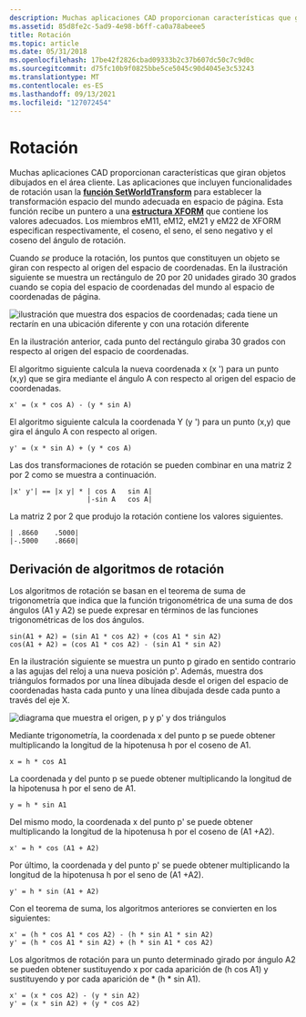 ```yaml
---
description: Muchas aplicaciones CAD proporcionan características que giran objetos dibujados en el área cliente.
ms.assetid: 85d8fe2c-5ad9-4e98-b6ff-ca0a78abeee5
title: Rotación
ms.topic: article
ms.date: 05/31/2018
ms.openlocfilehash: 17be42f2826cbad09333b2c37b607dc50c7c9d0c
ms.sourcegitcommit: d75fc10b9f0825bbe5ce5045c90d4045e3c53243
ms.translationtype: MT
ms.contentlocale: es-ES
ms.lasthandoff: 09/13/2021
ms.locfileid: "127072454"
---
```

# <a name="rotation"></a>Rotación

Muchas aplicaciones CAD proporcionan características que giran objetos dibujados en el área cliente. Las aplicaciones que incluyen funcionalidades de rotación usan la [**función SetWorldTransform**](/windows/desktop/api/Wingdi/nf-wingdi-setworldtransform) para establecer la transformación espacio del mundo adecuada en espacio de página. Esta función recibe un puntero a una [**estructura XFORM**](/windows/win32/api/wingdi/ns-wingdi-xform) que contiene los valores adecuados. Los miembros eM11, eM12, eM21 y eM22 de XFORM especifican respectivamente, el coseno, el seno, el seno negativo y el coseno del ángulo de rotación.

Cuando *se* produce la rotación, los puntos que constituyen un objeto se giran con respecto al origen del espacio de coordenadas. En la ilustración siguiente se muestra un rectángulo de 20 por 20 unidades girado 30 grados cuando se copia del espacio de coordenadas del mundo al espacio de coordenadas de página.

![ilustración que muestra dos espacios de coordenadas; cada tiene un rectarín en una ubicación diferente y con una rotación diferente](images/cstrn-11.png)

En la ilustración anterior, cada punto del rectángulo giraba 30 grados con respecto al origen del espacio de coordenadas.

El algoritmo siguiente calcula la nueva coordenada x (x ') para un punto (x,y) que se gira mediante el ángulo A con respecto al origen del espacio de coordenadas.

``` syntax
x' = (x * cos A) - (y * sin A) 
```

El algoritmo siguiente calcula la coordenada Y (y ') para un punto (x,y) que gira el ángulo A con respecto al origen.

``` syntax
y' = (x * sin A) + (y * cos A) 
```

Las dos transformaciones de rotación se pueden combinar en una matriz 2 por 2 como se muestra a continuación.

``` syntax
|x' y'| == |x y| * | cos A   sin A| 
                   |-sin A   cos A| 
```

La matriz 2 por 2 que produjo la rotación contiene los valores siguientes.

``` syntax
| .8660    .5000| 
|-.5000    .8660| 
```

## <a name="rotation-algorithm-derivation"></a>Derivación de algoritmos de rotación

Los algoritmos de rotación se basan en el teorema de suma de trigonometría que indica que la función trigonométrica de una suma de dos ángulos (A1 y A2) se puede expresar en términos de las funciones trigonométricas de los dos ángulos.

``` syntax
sin(A1 + A2) = (sin A1 * cos A2) + (cos A1 * sin A2) 
cos(A1 + A2) = (cos A1 * cos A2) - (sin A1 * sin A2) 
```

En la ilustración siguiente se muestra un punto p girado en sentido contrario a las agujas del reloj a una nueva posición p'. Además, muestra dos triángulos formados por una línea dibujada desde el origen del espacio de coordenadas hasta cada punto y una línea dibujada desde cada punto a través del eje X.

![diagrama que muestra el origen, p y p' y dos triángulos](images/cstrn-12.png)

Mediante trigonometría, la coordenada x del punto p se puede obtener multiplicando la longitud de la hipotenusa h por el coseno de A1.

``` syntax
x = h * cos A1 
```

La coordenada y del punto p se puede obtener multiplicando la longitud de la hipotenusa h por el seno de A1.

``` syntax
y = h * sin A1 
```

Del mismo modo, la coordenada x del punto p' se puede obtener multiplicando la longitud de la hipotenusa h por el coseno de (A1 +A2).

``` syntax
x' = h * cos (A1 + A2) 
```

Por último, la coordenada y del punto p' se puede obtener multiplicando la longitud de la hipotenusa h por el seno de (A1 +A2).

``` syntax
y' = h * sin (A1 + A2) 
```

Con el teorema de suma, los algoritmos anteriores se convierten en los siguientes:

``` syntax
x' = (h * cos A1 * cos A2) - (h * sin A1 * sin A2) 
y' = (h * cos A1 * sin A2) + (h * sin A1 * cos A2) 
```

Los algoritmos de rotación para un punto determinado girado por ángulo A2 se pueden obtener sustituyendo x por cada aparición de (h cos A1) y sustituyendo y por cada aparición de \* (h \* sin A1).

``` syntax
x' = (x * cos A2) - (y * sin A2) 
y' = (x * sin A2) + (y * cos A2) 
```

 

 



